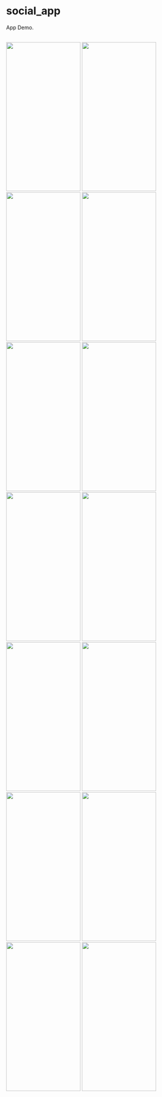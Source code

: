 # social_app

App Demo. <br></br>

<img src="https://github.com/youssef447/Social-App/assets/71401039/e00ebb9e-a1b5-45fa-8f66-9f9004a40fd5" width= "200" height="400"> 

<img src="https://github.com/youssef447/Social-App/assets/71401039/d2e15824-afee-4886-8f07-a628a59eaf0d" width= "200" height="400"> 
<img src="https://github.com/youssef447/Social-App/assets/71401039/cc800b51-3674-4dc1-94a1-a0abb15c25b1" width= "200" height="400"> 
<img src="https://github.com/youssef447/Social-App/assets/71401039/655b30de-75b7-4ad6-a743-77a0cd8a5ec2" width= "200" height="400"> 
<img src="https://github.com/youssef447/Social-App/assets/71401039/925b9e9e-179d-4a2a-9b10-98dbcef52e55" width= "200" height="400"> 
<img src="https://github.com/youssef447/Social-App/assets/71401039/bee0a58f-67c8-4d30-a7a1-614918924dc7" width= "200" height="400"> 
<img src="https://github.com/youssef447/Social-App/assets/71401039/e1d646a5-d162-4133-9d9d-3d7fbab294fa" width= "200" height="400"> 
<img src="https://github.com/youssef447/Social-App/assets/71401039/2e764fcd-0112-4af0-99ad-0d29c6df20e1" width= "200" height="400"> 
<img src="https://github.com/youssef447/Social-App/assets/71401039/b5b363fb-09b6-4cab-9eae-de1a1dac4193" width= "200" height="400"> 
<img src="https://github.com/youssef447/Social-App/assets/71401039/f7424bf1-8288-4eb5-a54b-ab9a25838246" width= "200" height="400"> 


<img src="https://github.com/youssef447/Social-App/assets/71401039/f394a16c-b81a-4b6b-932c-9c13ee5dc94e" width= "200" height="400"> 
<img src="https://github.com/youssef447/Social-App/assets/71401039/0ba873fc-16e7-44ef-b7fb-fb181b298940" width= "200" height="400"> 
<img src="https://github.com/youssef447/Social-App/assets/71401039/609a2c7e-9792-45eb-b450-990060a683d0" width= "200" height="400"> 
<img src="https://github.com/youssef447/Social-App/assets/71401039/3519d347-9121-47d9-9df9-3752897b656a" width= "200" height="400"> 



